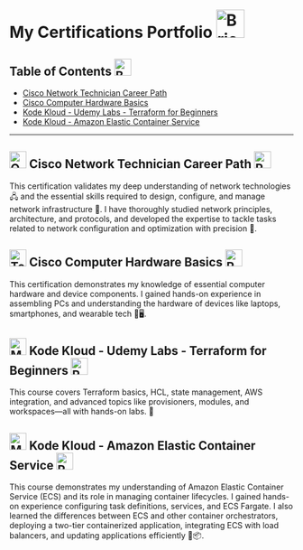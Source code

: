 # My Certifications Portfolio <img src="https://raw.githubusercontent.com/Tarikul-Islam-Anik/Telegram-Animated-Emojis/main/Objects/Briefcase.webp" alt="Briefcase" width="50" height="50" />
## Table of Contents <img src="https://raw.githubusercontent.com/Tarikul-Islam-Anik/Telegram-Animated-Emojis/main/Objects/Books.webp" alt="Books" width="30" height="30" />
- [Cisco Network Technician Career Path](Cisco_Network_Technician_Career_Path.pdf)
- [Cisco Computer Hardware Basics](Computer_Hardware_Basics_Badge20241027-7-38pzw0.pdf)
- [Kode Kloud - Udemy Labs - Terraform for Beginners](Kode_Kloud_Terraform_For_Beginners.pdf)
- [Kode Kloud - Amazon Elastic Container Service](Kode_Kloud_Amazon_ECS)
  
---

## <img src="https://raw.githubusercontent.com/Tarikul-Islam-Anik/Telegram-Animated-Emojis/main/Objects/Outbox%20Tray.webp" alt="Outbox Tray" width="30" height="30" /> Cisco Network Technician Career Path <img src="https://raw.githubusercontent.com/Tarikul-Islam-Anik/Telegram-Animated-Emojis/main/Travel%20and%20Places/Rocket.webp" alt="Rocket" width="30" height="30" />

This certification validates my deep understanding of network technologies 🖧 and the essential skills required to design, configure, and manage network infrastructure 🔧. I have thoroughly studied network principles, architecture, and protocols, and developed the expertise to tackle tasks related to network configuration and optimization with precision 🎯.

## <img src="https://raw.githubusercontent.com/Tarikul-Islam-Anik/Telegram-Animated-Emojis/main/Objects/Toolbox.webp" alt="Toolbox" width="30" height="30" /> Cisco Computer Hardware Basics <img src="https://raw.githubusercontent.com/Tarikul-Islam-Anik/Telegram-Animated-Emojis/main/Travel%20and%20Places/Rocket.webp" alt="Rocket" width="30" height="30" />

This certification demonstrates my knowledge of essential computer hardware and device components. I gained hands-on experience in assembling PCs and understanding the hardware of devices like laptops, smartphones, and wearable tech 📱🖥️.

## <img src="https://raw.githubusercontent.com/Tarikul-Islam-Anik/Telegram-Animated-Emojis/main/Activity/Magic%20Wand.webp" alt="Magic Wand" width="30" height="30" /> Kode Kloud -  Udemy Labs - Terraform for Beginners <img src="https://raw.githubusercontent.com/Tarikul-Islam-Anik/Telegram-Animated-Emojis/main/Travel%20and%20Places/Rocket.webp" alt="Rocket" width="30" height="30" />

This course covers Terraform basics, HCL, state management, AWS integration, and advanced topics like provisioners, modules, and workspaces—all with hands-on labs. 🚀

## <img src="https://raw.githubusercontent.com/Tarikul-Islam-Anik/Animated-Fluent-Emojis/master/Emojis/People/Man%20Technologist.png" alt="Man Technologist" width="30" height="30" /> Kode Kloud -  Amazon Elastic Container Service <img src="https://raw.githubusercontent.com/Tarikul-Islam-Anik/Telegram-Animated-Emojis/main/Travel%20and%20Places/Rocket.webp" alt="Rocket" width="30" height="30" />

This course demonstrates my understanding of Amazon Elastic Container Service (ECS) and its role in managing container lifecycles. I gained hands-on experience configuring task definitions, services, and ECS Fargate. I also learned the differences between ECS and other container orchestrators, deploying a two-tier containerized application, integrating ECS with load balancers, and updating applications efficiently 🚀📦.
